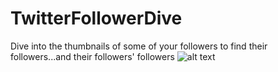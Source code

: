 # TwitterFollowerDive
Dive into the thumbnails of some of your followers to find their followers...and their followers' followers
![alt text](https://www.dropbox.com/s/w9g6mqwz9resv1p/HTML5FollowerDive.PNG?raw=1)
